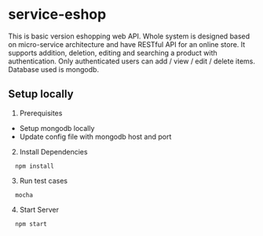 # service-eshop

This is basic version eshopping web API. Whole system is designed based on micro-service architecture and have RESTful API for an online store. It supports addition, deletion, editing and searching a product with authentication.
Only authenticated users can add / view / edit / delete items. Database used is mongodb.

## Setup locally

1. Prerequisites

  * Setup mongodb locally
  * Update config file with mongodb host and port
  
2. Install Dependencies  

  ```
    npm install  
  ```
  
3. Run test cases

  ```
    mocha
  ```
  
4. Start Server
  
  ```
    npm start
  ```